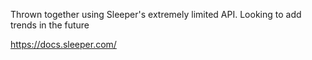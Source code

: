 Thrown together using Sleeper's extremely limited API. Looking to add trends in the future

https://docs.sleeper.com/
